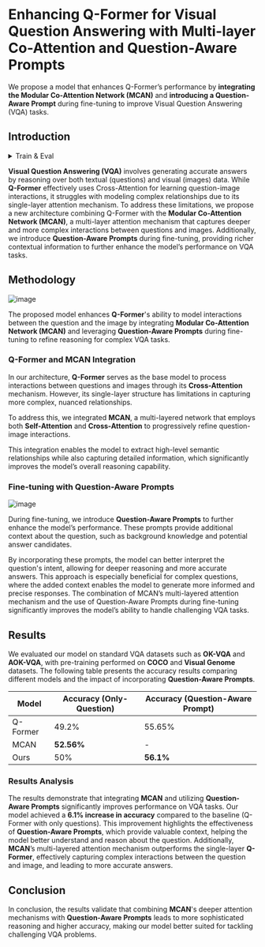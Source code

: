 # Enhancing Q-Former for Visual Question Answering with Multi-layer Co-Attention and Question-Aware Prompts

We propose a model that enhances Q-Former’s performance by **integrating the Modular Co-Attention Network (MCAN)** and **introducing a Question-Aware Prompt** during fine-tuning to improve Visual Question Answering (VQA) tasks.

## Introduction

<details>
  <summary>Train & Eval</summary>
  
  ## Training & Inference
  
  ### Train
  After downloading the training datasets and specifying their path in [dataset configs](daiv/configs/datasets/), we are ready for training!
  
  #### 0. Setting Environments
  ```Shell
  conda create -n fusion python=3.9
  ```
  ```Shell
  git clone 
  ```
  ```Shell
  cd BLIVA
  ```
  ```Shell
  pip install -e .
  ```
  if packaging error occurs, then:
  ```Shell
  pip install setuptools==69.5.1
  ```

  ### Training
  
  #### 1. Pretraining of Dm-Former
  ```Shell
  python train.py --cfg-path train_configs/pretrain_stage1.yaml
  ```
  #### 2. Pretraining of visual assistant branch
  
  ```Shell
  python train.py --cfg-path train_configs/pretrain_stage2.yaml
  ```
  #### 3. Instruction Finetuning 
  ```Shell
  python train.py --cfg-path train_configs/finetune_stage2.yaml
  ```
  ### Evaluation
  
  #### Evaluation of Stage2 
  ```Shell
  python evaluate.py --cfg-path train_configs/pretrain_stage2_eval.yaml
  ```
  
  ```Shell
  python evaluate.py --cfg-path train_configs/finetune_stage2_eval.yaml
  ```
  
  #### Training with MCAN output (prophet) - okvqa
  ```Shell
  python train.py --cfg-path train_configs/finetune_stage2_t5_vqa.yaml
  ```
  ```Shell
  python evaluate.py --cfg-path train_configs/eval_stage2_vqa.yaml
  ```

</details>

**Visual Question Answering (VQA)** involves generating accurate answers by reasoning over both textual (questions) and visual (images) data. While **Q-Former** effectively uses Cross-Attention for learning question-image interactions, it struggles with modeling complex relationships due to its single-layer attention mechanism. 
To address these limitations, we propose a new architecture combining Q-Former with the **Modular Co-Attention Network (MCAN)**, a multi-layer attention mechanism that captures deeper and more complex interactions between questions and images. Additionally, we introduce **Question-Aware Prompts** during fine-tuning, providing richer contextual information to further enhance the model’s performance on VQA tasks.

## Methodology

![image](imgs/model_Architecture_train.png)

The proposed model enhances **Q-Former**'s ability to model interactions between the question and the image by integrating **Modular Co-Attention Network (MCAN)** and leveraging **Question-Aware Prompts** during fine-tuning to refine reasoning for complex VQA tasks.

### Q-Former and MCAN Integration

In our architecture, **Q-Former** serves as the base model to process interactions between questions and images through its **Cross-Attention** mechanism. However, its single-layer structure has limitations in capturing more complex, nuanced relationships.

To address this, we integrated **MCAN**, a multi-layered network that employs both **Self-Attention** and **Cross-Attention** to progressively refine question-image interactions.

This integration enables the model to extract high-level semantic relationships while also capturing detailed information, which significantly improves the model’s overall reasoning capability.

### Fine-tuning with Question-Aware Prompts

![image](imgs/model_finetuning.png)

During fine-tuning, we introduce **Question-Aware Prompts** to further enhance the model’s performance. These prompts provide additional context about the question, such as background knowledge and potential answer candidates. 

By incorporating these prompts, the model can better interpret the question's intent, allowing for deeper reasoning and more accurate answers. This approach is especially beneficial for complex questions, where the added context enables the model to generate more informed and precise responses. The combination of MCAN’s multi-layered attention mechanism and the use of Question-Aware Prompts during fine-tuning significantly improves the model’s ability to handle challenging VQA tasks.

## Results

We evaluated our model on standard VQA datasets such as **OK-VQA** and **AOK-VQA**, with pre-training performed on **COCO** and **Visual Genome** datasets. The following table presents the accuracy results comparing different models and the impact of incorporating **Question-Aware Prompts**.

| Model           | Accuracy (Only-Question) | Accuracy (Question-Aware Prompt) |
|-----------------|--------------------------|----------------------------------|
| Q-Former        | 49.2%                     | 55.65%                          |
| MCAN            | **52.56%**                | -                                |
| Ours            | 50%                       | **56.1%**                           |

### Results Analysis
The results demonstrate that integrating **MCAN** and utilizing **Question-Aware Prompts** significantly improves performance on VQA tasks. Our model achieved a **6.1% increase in accuracy** compared to the baseline (Q-Former with only questions). This improvement highlights the effectiveness of **Question-Aware Prompts**, which provide valuable context, helping the model better understand and reason about the question. Additionally, **MCAN**’s multi-layered attention mechanism outperforms the single-layer **Q-Former**, effectively capturing complex interactions between the question and image, and leading to more accurate answers.

## Conclusion
In conclusion, the results validate that combining **MCAN**'s deeper attention mechanisms with **Question-Aware Prompts** leads to more sophisticated reasoning and higher accuracy, making our model better suited for tackling challenging VQA problems.
